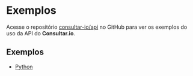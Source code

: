 # Exemplos

Acesse o repositório [consultar-io/api](https://github.com/consultar-io/api)
no GitHub para ver os exemplos do uso da API do **Consultar.io**.

## Exemplos

- [Python](./exemplos/python.md)
